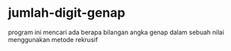 # jumlah-digit-genap
program ini mencari ada berapa bilangan angka genap dalam sebuah nilai menggunakan metode rekrusif
